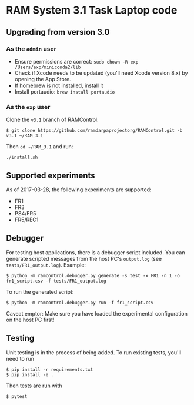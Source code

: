 # RAM System 3.1 Task Laptop code

## Upgrading from version 3.0

### As the `admin` user

* Ensure permissions are correct: `sudo chown -R exp /Users/exp/miniconda2/lib`
* Check if Xcode needs to be updated (you'll need Xcode version 8.x) by opening
  the App Store.
* If [homebrew](https://brew.sh/) is not installed, install it
* Install portaudio: `brew install portaudio`

### As the `exp` user

Clone the `v3.1` branch of RAMControl:

```
$ git clone https://github.com/ramdarpaprojectorg/RAMControl.git -b v3.1 ~/RAM_3.1
```

Then `cd ~/RAM_3.1` and run:

```
./install.sh
```

## Supported experiments

As of 2017-03-28, the following experiments are supported:

* FR1
* FR3
* PS4/FR5
* FR5/REC1

## Debugger

For testing host applications, there is a debugger script included. You can
generate scripted messages from the host PC's `output.log`
(see `tests/FR1_output.log`). Example:

```
$ python -m ramcontrol.debugger.py generate -s test -x FR1 -n 1 -o fr1_script.csv -f tests/FR1_output.log
```

To run the generated script:

```
$ python -m ramcontrol.debugger.py run -f fr1_script.csv
```

Caveat emptor: Make sure you have loaded the experimental configuration on the
host PC first!

## Testing

Unit testing is in the process of being added. To run existing tests, you'll
need to run

```
$ pip install -r requirements.txt
$ pip install -e .
```

Then tests are run with

```
$ pytest
```
